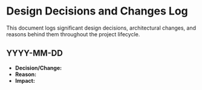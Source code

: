# Design Decisions and Changes Log

This document logs significant design decisions, architectural changes, and reasons behind them throughout the project lifecycle.

## YYYY-MM-DD

- **Decision/Change:** 
- **Reason:** 
- **Impact:** 
